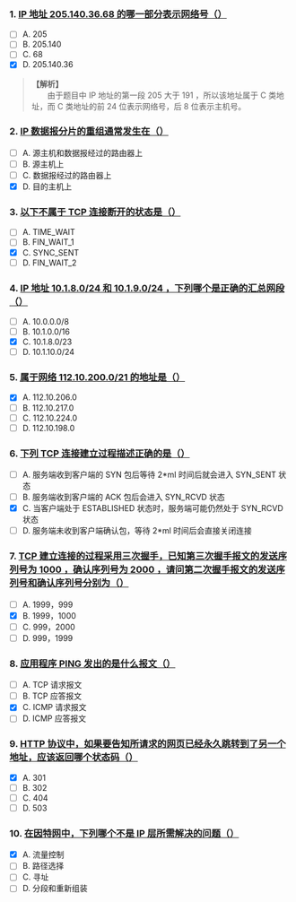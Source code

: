 ### 1. [IP 地址 205.140.36.68 的哪一部分表示网络号（）](https://www.nowcoder.com/questionTerminal/0108c2d942694aa39c230749b3eb9920)
- [ ] A. 205
- [ ] B. 205.140
- [ ] C. 68
- [x] D. 205.140.36

> **【解析】**<br>
> 　　由于题目中 IP 地址的第一段 205 大于 191 ，所以该地址属于 C 类地址，而 C 类地址的前 24 位表示网络号，后 8 位表示主机号。<br>

### 2. [IP 数据报分片的重组通常发生在（）](https://www.nowcoder.com/questionTerminal/56fa265ca70e41798411ac0f3f220dcd)
- [ ] A. 源主机和数据报经过的路由器上
- [ ] B. 源主机上
- [ ] C. 数据报经过的路由器上
- [x] D. 目的主机上

### 3. [以下不属于 TCP 连接断开的状态是（）](https://www.nowcoder.com/questionTerminal/91aa3ea9c96b4a0399ddb11918ef475e)
- [ ] A. TIME_WAIT
- [ ] B. FIN_WAIT_1
- [x] C. SYNC_SENT
- [ ] D. FIN_WAIT_2

### 4. [IP 地址 10.1.8.0/24 和 10.1.9.0/24 ，下列哪个是正确的汇总网段（）](https://www.nowcoder.com/questionTerminal/0d026c826a99488b8b32e591123bb268)
- [ ] A. 10.0.0.0/8
- [ ] B. 10.1.0.0/16
- [x] C. 10.1.8.0/23
- [ ] D. 10.1.10.0/24

### 5. [属于网络 112.10.200.0/21 的地址是（）](https://www.nowcoder.com/questionTerminal/ba8d33b9806f4993ba5a18473383d8d0)
- [x] A. 112.10.206.0
- [ ] B. 112.10.217.0
- [ ] C. 112.10.224.0
- [ ] D. 112.10.198.0

### 6. [下列 TCP 连接建立过程描述正确的是（）](https://www.nowcoder.com/questionTerminal/6f192d5f529244609d88263c0a230d10)
- [ ] A. 服务端收到客户端的 SYN 包后等待 2*ml 时间后就会进入 SYN_SENT 状态
- [ ] B. 服务端收到客户端的 ACK 包后会进入 SYN_RCVD 状态
- [x] C. 当客户端处于 ESTABLISHED 状态时，服务端可能仍然处于 SYN_RCVD 状态
- [ ] D. 服务端未收到客户端确认包，等待 2*ml 时间后会直接关闭连接

### 7. [TCP 建立连接的过程采用三次握手，已知第三次握手报文的发送序列号为 1000 ，确认序列号为 2000 ，请问第二次握手报文的发送序列号和确认序列号分别为（）](https://www.nowcoder.com/questionTerminal/ddc50f94ab1244f8b23c24fd30dcfc90)
- [ ] A. 1999，999
- [x] B. 1999，1000
- [ ] C. 999，2000
- [ ] D. 999，1999

### 8. [应用程序 PING 发出的是什么报文（）](https://www.nowcoder.com/questionTerminal/0c07913b742749238878702434c70901)
- [ ] A. TCP 请求报文
- [ ] B. TCP 应答报文
- [x] C. ICMP 请求报文
- [ ] D. ICMP 应答报文

### 9. [HTTP 协议中，如果要告知所请求的网页已经永久跳转到了另一个地址，应该返回哪个状态码（）](https://www.nowcoder.com/questionTerminal/e9d3726533e84a1b8b1f3e0407302e78)
- [x] A. 301
- [ ] B. 302
- [ ] C. 404
- [ ] D. 503

### 10. [在因特网中，下列哪个不是 IP 层所需解决的问题（）](https://www.nowcoder.com/questionTerminal/7e327810525842c4bededaf978dcef92)
- [x] A. 流量控制
- [ ] B. 路径选择
- [ ] C. 寻址
- [ ] D. 分段和重新组装

